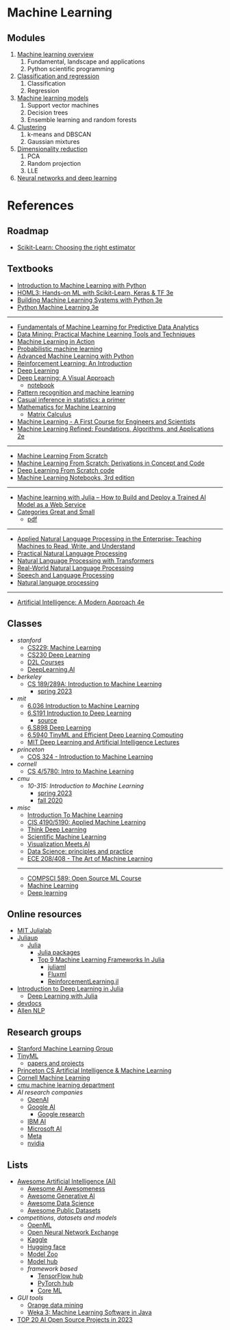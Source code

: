 # Machine Learning

## Modules
1. [Machine learning overview](./mod1/README.md)
   1. Fundamental, landscape and applications
   2. Python scientific programming
2. [Classification and regression](./mod2/README.md)
   1. Classification
   2. Regression
3. [Machine learning models](./mod3/README.md)
   1. Support vector machines
   2. Decision trees
   3. Ensemble learning and random forests
4. [Clustering](./mod4/README.md)
   1. k-means and DBSCAN
   2. Gaussian mixtures
5. [Dimensionality reduction](./mod5/README.md)
   1. PCA
   2. Random projection
   3. LLE
6. [Neural networks and deep learning](./mod6/README.md)


# References
## Roadmap
- [Scikit-Learn: Choosing the right estimator](https://scikit-learn.org/stable/tutorial/machine_learning_map/index.html)

## Textbooks
- [Introduction to Machine Learning with Python](https://github.com/amueller/introduction_to_ml_with_python)
- [HOML3: Hands-on ML with Scikit-Learn, Keras & TF 3e](https://github.com/ageron/handson-ml3)
- [Building Machine Learning Systems with Python 3e](https://github.com/PacktPublishing/Building-Machine-Learning-Systems-with-Python-Third-edition)
- [Python Machine Learning 3e](https://github.com/rasbt/python-machine-learning-book-3rd-edition)
- ---
- [Fundamentals of Machine Learning for Predictive Data Analytics](https://machinelearningbook.com/)
- [Data Mining: Practical Machine Learning Tools and Techniques](https://www.cs.waikato.ac.nz/ml/weka/book.html)
- [Machine Learning in Action](https://github.com/pbharrin/machinelearninginaction)
- [Probabilistic machine learning](https://probml.github.io/pml-book/)
- [Advanced Machine Learning with Python](https://github.com/packtpublishing/advanced-machine-learning-with-python)
- [Reinforcement Learning: An Introduction](http://incompleteideas.net/book/the-book-2nd.html)
- [Deep Learning](https://www.deeplearningbook.org/)
- [Deep Learning: A Visual Approach](https://www.glassner.com/portfolio/deep-learning-a-visual-approach/)
  - [notebook](https://github.com/blueberrymusic/Deep-Learning-A-Visual-Approach)
- [Pattern recognition and machine learning](https://www.microsoft.com/en-us/research/uploads/prod/2006/01/Bishop-Pattern-Recognition-and-Machine-Learning-2006.pdf)
- [Casual inference in statistics: a primer](http://bayes.cs.ucla.edu/PRIMER/)
- [Mathematics for Machine Learning](https://mml-book.github.io/)
  - [Matrix Calculus](https://www.matrixcalculus.org/)
- [Machine Learning - A First Course for Engineers and Scientists](https://smlbook.org/)
- [Machine Learning Refined: Foundations, Algorithms, and Applications 2e](https://github.com/jermwatt/machine_learning_refined)
- ---
- [Machine Learning From Scratch](https://github.com/eriklindernoren/ML-From-Scratch)
- [Machine Learning From Scratch: Derivations in Concept and Code](https://dafriedman97.github.io/mlbook/content/introduction.html)
- [Deep Learning From Scratch code](https://github.com/SethHWeidman/DLFS_code)
- [Machine Learning Notebooks, 3rd edition](https://github.com/ageron/handson-ml3)
- ---
- [Machine learning with Julia – How to Build and Deploy a Trained AI Model as a Web Service](https://www.freecodecamp.org/news/machine-learning-using-julia/)
- [Categories Great and Small](https://bartoszmilewski.com/2014/12/05/categories-great-and-small/)
  - [pdf](https://github.com/hmemcpy/milewski-ctfp-pdf/releases/tag/v1.3.0)
- ---
- [Applied Natural Language Processing in the Enterprise: Teaching Machines to Read, Write, and Understand ](https://github.com/nlpbook/nlpbook)
- [Practical Natural Language Processing](https://github.com/practical-nlp/practical-nlp-code)
- [Natural Language Processing with Transformers](https://github.com/nlp-with-transformers/notebooks)
- [Real-World Natural Language Processing](https://github.com/mhagiwara/realworldnlp)
- [Speech and Language Processing](https://web.stanford.edu/~jurafsky/slp3/)
- [Natural language processing](https://github.com/jacobeisenstein/gt-nlp-class/blob/master/notes/eisenstein-nlp-notes.pdf)
- ---
- [Artificial Intelligence: A Modern Approach 4e](http://aima.cs.berkeley.edu/)
## Classes
- *stanford*
  - [CS229: Machine Learning](https://cs229.stanford.edu/)
  - [CS230 Deep Learning](https://cs230.stanford.edu/)
  - [D2L Courses](https://c.d2l.ai/)
  - [DeepLearning.AI](https://www.deeplearning.ai/)
- *berkeley*
  - [CS 189/289A: Introduction to Machine Learning](https://eecs189.org/)
    - [spring 2023](https://people.eecs.berkeley.edu/~jrs/189/)
- *mit*
  - [6.036 Introduction to Machine Learning](https://openlearninglibrary.mit.edu/courses/course-v1:MITx+6.036+1T2019)
  - [6.S191 Introduction to Deep Learning](http://introtodeeplearning.com/)
    - [source](https://github.com/aamini/introtodeeplearning)
  - [6.S898 Deep Learning](https://phillipi.github.io/6.s898/)
  - [6.5940 TinyML and Efficient Deep Learning Computing](https://efficientml.ai)
  - [MIT Deep Learning and Artificial Intelligence Lectures](https://deeplearning.mit.edu/)
- *princeton*
  - [COS 324 - Introduction to Machine Learning](https://princeton-introml.github.io/)
- *cornell*
  - [CS 4/5780: Intro to Machine Learning](https://www.cs.cornell.edu/courses/cs4780/2023fa/)
- *cmu*
  - *10-315: Introduction to Machine Learning*
    - [spring 2023](https://www.cs.cmu.edu/~10315-s23/)
    - [fall 2020](https://www.cs.cmu.edu/~aarti/Class/10315_Fall20/)
- *misc*
  - [Introduction To Machine Learning](https://home.cs.colorado.edu/~DrG/Courses/IntroToMachineLearning)
  - [CIS 4190/5190: Applied Machine Learning](https://www.seas.upenn.edu/~cis5190)
  - [Think Deep Learning](https://sunju.org/teach/DL-Spring-2020/)
  - [Scientific Machine Learning](https://sciml.tamids.tamu.edu/ecen-689-scientific-machine-learning-spr-2023/)
  - [Visualization Meets AI](https://web.cse.ohio-state.edu/~shen.94/5559/)
  - [Data Science: principles and practice](https://www.cl.cam.ac.uk/teaching/2021/DataSciII/)
  - [ECE 208/408 - The Art of Machine Learning](https://hajim.rochester.edu/ece/sites/zduan/teaching/ece408/index.html)
  - ---
  - [COMPSCI 589: Open Source ML Course](https://github.com/mlds-lab/COMPSCI-589)
  - [Machine Learning](https://www.keithdillon.com/index.php/teaching/)
  - [Deep learning](https://kenndanielso.github.io/mlrefined/index.html)
## Online resources
- [MIT Julialab](https://julia.mit.edu/)
- [Juliaup](https://github.com/JuliaLang/juliaup)
  - [Julia](https://julialang.org/)
    - [Julia packages](https://juliapackages.com/c/machine-learning)
    - [Top 9 Machine Learning Frameworks In Julia](https://analyticsindiamag.com/top-9-machine-learning-frameworks-in-julia/)
      - [juliaml](https://juliaml.github.io/)
      - [Fluxml](https://fluxml.ai/)
      - [ReinforcementLearning.jl](https://juliareinforcementlearning.org/)
- [Introduction to Deep Learning in Julia](https://www.analyticsvidhya.com/blog/2021/10/introduction-to-deep-learning-in-julia/)
  - [Deep Learning with Julia](https://deeplearningwithjulia.com/)
- [devdocs](https://devdocs.io/)
- [Allen NLP](https://github.com/allenai/allennlp)

## Research groups
- [Stanford Machine Learning Group](https://stanfordmlgroup.github.io/)
- [TinyML](https://tinyml.mit.edu/)
  - [papers and projects](https://github.com/gigwegbe/tinyml-papers-and-projects)
- [Princeton CS Artificial Intelligence & Machine Learning](https://aiml.cs.princeton.edu/)
- [Cornell Machine Learning](https://machinelearning.cis.cornell.edu/)
- [cmu machine learning department](https://www.ml.cmu.edu/)
- *AI research companies*
  - [OpenAI](https://openai.com/)
  - [Google AI](https://ai.google/)
    - [Google research](https://research.google/)
  - [IBM AI](https://research.ibm.com/artificial-intelligence)
  - [Microsoft AI](https://www.microsoft.com/en-us/research/research-area/artificial-intelligence/?)
  - [Meta](https://ai.meta.com/)
  - [nvidia](https://www.nvidia.com/en-us/ai-data-science/)

## Lists
- [Awesome Artificial Intelligence (AI)](https://project-awesome.org/owainlewis/awesome-artificial-intelligence)
  - [Awesome AI Awesomeness](https://github.com/amusi/awesome-ai-awesomeness)
  - [Awesome Generative AI](https://github.com/steven2358/awesome-generative-ai)
  - [Awesome Data Science](https://github.com/academic/awesome-datascience)
  - [Awesome Public Datasets](https://github.com/awesomedata/awesome-public-datasets)
- *competitions, datasets and models*
  - [OpenML](https://www.openml.org/)
  - [Open Neural Network Exchange](https://onnx.ai/)
  - [Kaggle](https://www.kaggle.com/)
  - [Hugging face](https://huggingface.co/)
  - [Model Zoo](https://modelzoo.co/)
  - [Model hub](http://modelhub.ai/)
  - *framework based*
    - [TensorFlow hub](https://www.tensorflow.org/hub)
    - [PyTorch hub](https://pytorch.org/hub/)
    - [Core ML](https://developer.apple.com/machine-learning/models/)
- *GUI tools*
  - [Orange data mining](https://orangedatamining.com/)
  - [Weka 3: Machine Learning Software in Java](https://www.cs.waikato.ac.nz/ml/weka/)
- [TOP 20 AI Open Source Projects in 2023](https://web3.career/learn-web3/top-ai-open-source-projects)